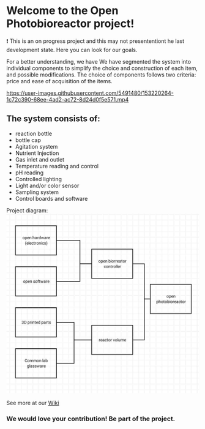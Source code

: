 # Welcome to the Open Photobioreactor project!

❗ This is an on progress project and this may not presententiont he last development state. Here you can look for our goals.

For a better understanding, we have 
We have segmented the system into individual components to simplify the choice and construction of each item, and possible modifications. The choice of components follows two criteria: price and ease of acquisition of the items.


https://user-images.githubusercontent.com/5491480/153220264-1c72c390-68ee-4ad2-ac72-8d24d0f5e571.mp4




## The system consists of:

- reaction bottle
- bottle cap
- Agitation system
- Nutrient Injection
- Gas inlet and outlet
- Temperature reading and control
- pH reading
- Controlled lighting
- Light and/or color sensor
- Sampling system
- Control boards and software

Project diagram: ![Diagram](https://github.com/VitorFrost/photobioreactor/blob/main/Images/diagram.jpg)

See more at our [Wiki](https://github.com/VitorFrost/photobioreactor/wiki)


### We would love your contribution! Be part of the project.
